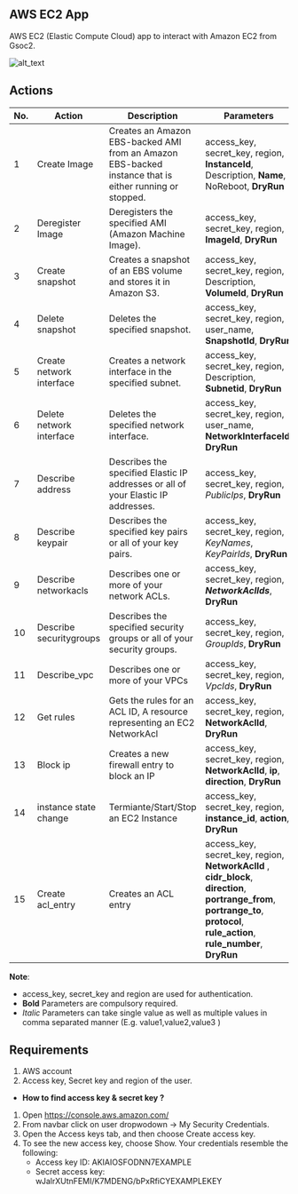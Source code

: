 ## AWS EC2 App
AWS EC2 (Elastic Compute Cloud) app to interact with Amazon EC2 from Gsoc2.

![alt_text](https://github.com/gsoc2/Gsoc2-apps/blob/master/aws-ec2/1.0.0/ec2.png?raw=true)

## Actions

| No. | Action | Description | Parameters |
|-----|--------|-------------|------------|
|1 | Create Image | Creates an Amazon EBS-backed AMI from an Amazon EBS-backed instance that is either running or stopped. | access_key, secret_key, region, **InstanceId**, Description, **Name**, NoReboot, **DryRun**
|2 | Deregister Image | Deregisters the specified AMI (Amazon Machine Image). | access_key, secret_key, region, **ImageId**, **DryRun**
|3 | Create snapshot | Creates a snapshot of an EBS volume and stores it in Amazon S3. | access_key, secret_key, region, Description, **VolumeId**, **DryRun**
|4 | Delete snapshot | Deletes the specified snapshot. | access_key, secret_key, region, user_name, **SnapshotId**, **DryRun**
|5 | Create network interface | Creates a network interface in the specified subnet. | access_key, secret_key, region, Description, **Subnetid**, **DryRun**
|6 | Delete network interface | Deletes the specified network interface. | access_key, secret_key, region, user_name, **NetworkInterfaceId**, **DryRun**
|7 | Describe address | Describes the specified Elastic IP addresses or all of your Elastic IP addresses. | access_key, secret_key, region, *PublicIps*, **DryRun**
|8 | Describe keypair | Describes the specified key pairs or all of your key pairs. | access_key, secret_key, region, *KeyNames*, *KeyPairIds*, **DryRun**
|9 | Describe networkacls | Describes one or more of your network ACLs. | access_key, secret_key, region, ***NetworkAclIds***, **DryRun**
|10 | Describe securitygroups | Describes the specified security groups or all of your security groups. | access_key, secret_key, region, *GroupIds*, **DryRun**
|11 | Describe_vpc | Describes one or more of your VPCs | access_key, secret_key, region, *VpcIds*, **DryRun**
|12 | Get rules | Gets the rules for an ACL ID, A resource representing an EC2 NetworkAcl | access_key, secret_key, region, **NetworkAclId**, **DryRun**
|13 | Block ip | Creates a new firewall entry to block an IP | access_key, secret_key, region, **NetworkAclId**, **ip**, **direction**, **DryRun**
|14 | instance state change | Termiante/Start/Stop an EC2 Instance | access_key, secret_key, region, **instance_id**, **action**, **DryRun**
|15 | Create acl_entry| Creates an ACL entry |access_key, secret_key, region, **NetworkAclId** , **cidr_block**, **direction**, **portrange_from**, **portrange_to**, **protocol**, **rule_action**, **rule_number**, **DryRun**

__Note__:
- access_key, secret_key and region are used for authentication.
- **Bold** Parameters are compulsory required.
- *Italic* Parameters can take single value as well as multiple values in comma separated manner (E.g. value1,value2,value3 )
## Requirements

1. AWS account
2. Access key, Secret key and region of the user. 

- __How to find access key & secret key ?__
1. Open https://console.aws.amazon.com/
2. From navbar click on user dropwodown &#8594; My Security Credentials.
3. Open the Access keys tab, and then choose Create access key.
4. To see the new access key, choose Show. Your credentials resemble the following:
   - Access key ID: AKIAIOSFODNN7EXAMPLE
   - Secret access key: wJalrXUtnFEMI/K7MDENG/bPxRfiCYEXAMPLEKEY
 
